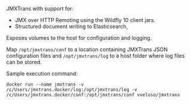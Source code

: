 JMXTrans with support for:

* JMX over HTTP Remoting using the Wildfly 10 client jars.
* Structured document writing to Elasticsearch,

Exposes volumes to the host for configuration and logging.

Map `/opt/jmxtrans/conf` to a location containing JMXTrans JSON configuration files and `/opt/jmxtrans/log` to a host folder where log files can be stored.

Sample execution command:

```
docker run --name jmxtrans -v /c/Users/jmxtrans.docker/log:/opt/jmxtrans/log -v /c/Users/jmxtrans.docker/conf:/opt/jmxtrans/conf vveloso/jmxtrans
```
